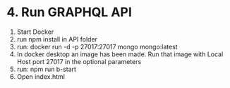 # 4. Run GRAPHQL API

1. Start Docker
2. run npm install in API folder
3. run: docker run -d -p 27017:27017 mongo mongo:latest
4. In docker desktop an image has been made. Run that image with Local Host port 27017 in the optional parameters
5. run: npm run b-start
6. Open index.html